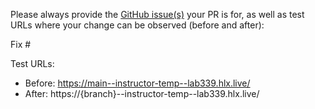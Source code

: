 Please always provide the [GitHub issue(s)](../issues) your PR is for, as well as test URLs where your change can be observed (before and after):

Fix #<gh-issue-id>

Test URLs:
- Before: https://main--instructor-temp--lab339.hlx.live/
- After: https://{branch}--instructor-temp--lab339.hlx.live/
